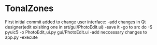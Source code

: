# TonalZones
First initial commit added
to change user interface:
-add changes in Qt designer(edit exisiting one in srt/gui/PhotoEdit.ui)
-save it
-go to src
do -$ pyuic5 -o PhotoEdit_ui.py gui/PhotoEdit.ui
-add neccessary changes to app.py
-execute
